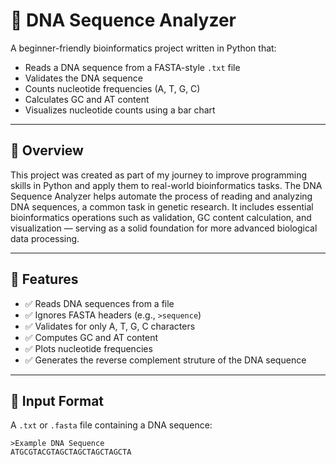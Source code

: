 # 🧬 DNA Sequence Analyzer

A beginner-friendly bioinformatics project written in Python that:
- Reads a DNA sequence from a FASTA-style `.txt` file
- Validates the DNA sequence
- Counts nucleotide frequencies (A, T, G, C)
- Calculates GC and AT content
- Visualizes nucleotide counts using a bar chart

---

## 📖 Overview

This project was created as part of my journey to improve programming skills in Python and apply them to real-world bioinformatics tasks. The DNA Sequence Analyzer helps automate the process of reading and analyzing DNA sequences, a common task in genetic research. It includes essential bioinformatics operations such as validation, GC content calculation, and visualization — serving as a solid foundation for more advanced biological data processing.

---

## 🚀 Features

- ✅ Reads DNA sequences from a file
- ✅ Ignores FASTA headers (e.g., `>sequence`)
- ✅ Validates for only A, T, G, C characters
- ✅ Computes GC and AT content
- ✅ Plots nucleotide frequencies
- ✅ Generates the reverse complement struture of the DNA sequence


---

## 📂 Input Format

A `.txt` or `.fasta` file containing a DNA sequence:
```text
>Example DNA Sequence
ATGCGTACGTAGCTAGCTAGCTAGCTA
